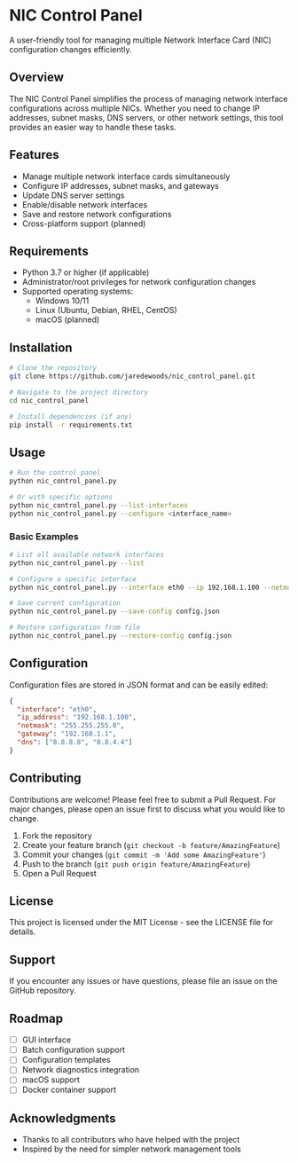 # NIC Control Panel

A user-friendly tool for managing multiple Network Interface Card (NIC) configuration changes efficiently.

## Overview

The NIC Control Panel simplifies the process of managing network interface configurations across multiple NICs. Whether you need to change IP addresses, subnet masks, DNS servers, or other network settings, this tool provides an easier way to handle these tasks.

## Features

- Manage multiple network interface cards simultaneously
- Configure IP addresses, subnet masks, and gateways
- Update DNS server settings
- Enable/disable network interfaces
- Save and restore network configurations
- Cross-platform support (planned)

## Requirements

- Python 3.7 or higher (if applicable)
- Administrator/root privileges for network configuration changes
- Supported operating systems:
  - Windows 10/11
  - Linux (Ubuntu, Debian, RHEL, CentOS)
  - macOS (planned)

## Installation

```bash
# Clone the repository
git clone https://github.com/jaredewoods/nic_control_panel.git

# Navigate to the project directory
cd nic_control_panel

# Install dependencies (if any)
pip install -r requirements.txt
```

## Usage

```bash
# Run the control panel
python nic_control_panel.py

# Or with specific options
python nic_control_panel.py --list-interfaces
python nic_control_panel.py --configure <interface_name>
```

### Basic Examples

```bash
# List all available network interfaces
python nic_control_panel.py --list

# Configure a specific interface
python nic_control_panel.py --interface eth0 --ip 192.168.1.100 --netmask 255.255.255.0

# Save current configuration
python nic_control_panel.py --save-config config.json

# Restore configuration from file
python nic_control_panel.py --restore-config config.json
```

## Configuration

Configuration files are stored in JSON format and can be easily edited:

```json
{
  "interface": "eth0",
  "ip_address": "192.168.1.100",
  "netmask": "255.255.255.0",
  "gateway": "192.168.1.1",
  "dns": ["8.8.8.8", "8.8.4.4"]
}
```

## Contributing

Contributions are welcome! Please feel free to submit a Pull Request. For major changes, please open an issue first to discuss what you would like to change.

1. Fork the repository
2. Create your feature branch (`git checkout -b feature/AmazingFeature`)
3. Commit your changes (`git commit -m 'Add some AmazingFeature'`)
4. Push to the branch (`git push origin feature/AmazingFeature`)
5. Open a Pull Request

## License

This project is licensed under the MIT License - see the LICENSE file for details.

## Support

If you encounter any issues or have questions, please file an issue on the GitHub repository.

## Roadmap

- [ ] GUI interface
- [ ] Batch configuration support
- [ ] Configuration templates
- [ ] Network diagnostics integration
- [ ] macOS support
- [ ] Docker container support

## Acknowledgments

- Thanks to all contributors who have helped with the project
- Inspired by the need for simpler network management tools
